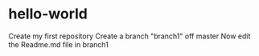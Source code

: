 # hello-world
Create my first repository
Create a branch "branch1" off master
Now edit the Readme.md file in branch1
